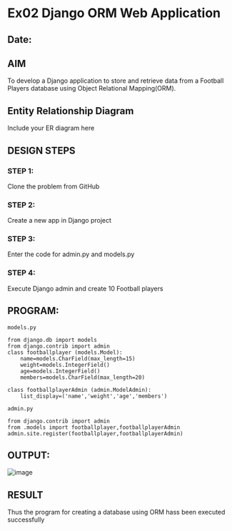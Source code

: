 # Ex02 Django ORM Web Application
## Date: 

## AIM
To develop a Django application to store and retrieve data from a Football Players database using Object Relational Mapping(ORM).

## Entity Relationship Diagram

Include your ER diagram here

## DESIGN STEPS

### STEP 1:
Clone the problem from GitHub

### STEP 2:
Create a new app in Django project

### STEP 3:
Enter the code for admin.py and models.py

### STEP 4:
Execute Django admin and create 10 Football players

## PROGRAM:
```
models.py

from django.db import models
from django.contrib import admin
class footballplayer (models.Model):
    name=models.CharField(max_length=15)
    weight=models.IntegerField()
    age=models.IntegerField()
    members=models.CharField(max_length=20)

class footballplayerAdmin (admin.ModelAdmin):
    list_display=('name','weight','age','members')

admin.py

from django.contrib import admin
from .models import footballplayer,footballplayerAdmin
admin.site.register(footballplayer,footballplayerAdmin)

```

## OUTPUT:
![image](https://github.com/gifty003/ORM/assets/145822352/e89006ce-74f8-4899-8170-fc8a730284ce)



## RESULT
Thus the program for creating a database using ORM hass been executed successfully
